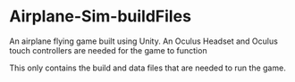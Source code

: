 # Airplane-Sim-buildFiles
An airplane flying game built using Unity. An Oculus Headset and Oculus touch controllers are needed for the game to function

This only contains the build and data files that are needed to run the game.
